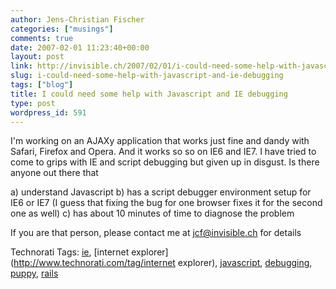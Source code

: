 ```yaml
---
author: Jens-Christian Fischer
categories: ["musings"]
comments: true
date: 2007-02-01 11:23:40+00:00
layout: post
link: http://invisible.ch/2007/02/01/i-could-need-some-help-with-javascript-and-ie-debugging/
slug: i-could-need-some-help-with-javascript-and-ie-debugging
tags: ["blog"]
title: I could need some help with Javascript and IE debugging
type: post
wordpress_id: 591
---
```


I'm working on an AJAXy application that works just fine and dandy with Safari, Firefox and Opera. And it works so so on IE6 and IE7. I have tried to come to grips with IE and script debugging but given up in disgust. Is there anyone out there that

a) understand Javascript
b) has a script debugger environment setup for IE6 or IE7 (I guess that fixing the bug for one browser fixes it for the second one as well) 
c) has about 10 minutes of time to diagnose the problem

If you are that person, please contact me at [jcf@invisible.ch](mailto:jcf@invisible.ch) for details




Technorati Tags: [ie](http://www.technorati.com/tag/ie), [internet explorer](http://www.technorati.com/tag/internet explorer), [javascript](http://www.technorati.com/tag/javascript), [debugging](http://www.technorati.com/tag/debugging), [puppy](http://www.technorati.com/tag/puppy), [rails](http://www.technorati.com/tag/rails)
